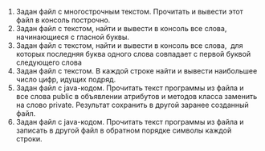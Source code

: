 1. Задан файл с многострочным текстом. Прочитать и вывести этот
файл в консоль построчно.
2. Задан файл с текстом, найти и вывести в консоль все слова,
начинающиеся с гласной буквы.
3. Задан файл с текстом, найти и вывести в консоль все слова,  для
которых последняя буква одного слова совпадает с первой буквой
следующего слова
4. Задан файл с текстом. В каждой строке найти и вывести
наибольшее число цифр, идущих подряд.
5. Задан файл с java-кодом. Прочитать текст программы из файла и
все слова public в объявлении атрибутов и методов класса заменить
на слово private. Результат сохранить в другой заранее созданный
файл.
6. Задан файл с java-кодом. Прочитать текст программы из файла и
записать в другой файл в обратном порядке символы каждой
строки.